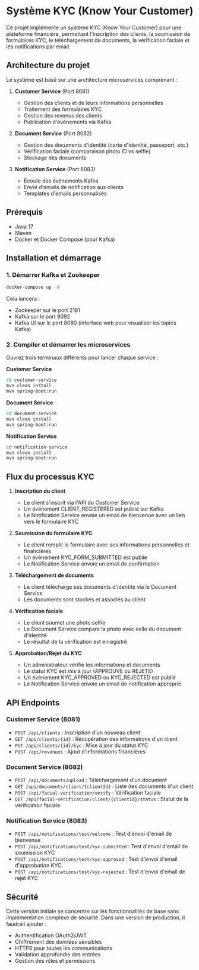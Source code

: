# Système KYC (Know Your Customer)

Ce projet implémente un système KYC (Know Your Customer) pour une plateforme financière, permettant l'inscription des clients, la soumission de formulaires KYC, le téléchargement de documents, la vérification faciale et les notifications par email.

## Architecture du projet

Le système est basé sur une architecture microservices comprenant :

1. **Customer Service** (Port 8081)
   - Gestion des clients et de leurs informations personnelles
   - Traitement des formulaires KYC
   - Gestion des revenus des clients
   - Publication d'événements via Kafka

2. **Document Service** (Port 8082)
   - Gestion des documents d'identité (carte d'identité, passeport, etc.)
   - Vérification faciale (comparaison photo ID vs selfie)
   - Stockage des documents

3. **Notification Service** (Port 8083)
   - Écoute des événements Kafka
   - Envoi d'emails de notification aux clients
   - Templates d'emails personnalisés

## Prérequis

- Java 17
- Maven
- Docker et Docker Compose (pour Kafka)

## Installation et démarrage

### 1. Démarrer Kafka et Zookeeper

```bash
docker-compose up -d
```

Cela lancera :
- Zookeeper sur le port 2181
- Kafka sur le port 9092
- Kafka UI sur le port 8080 (interface web pour visualiser les topics Kafka)

### 2. Compiler et démarrer les microservices

Ouvrez trois terminaux différents pour lancer chaque service :

**Customer Service**
```bash
cd customer-service
mvn clean install
mvn spring-boot:run
```

**Document Service**
```bash
cd document-service
mvn clean install
mvn spring-boot:run
```

**Notification Service**
```bash
cd notification-service
mvn clean install
mvn spring-boot:run
```

## Flux du processus KYC

1. **Inscription du client**
   - Le client s'inscrit via l'API du Customer Service
   - Un événement CLIENT_REGISTERED est publié sur Kafka
   - Le Notification Service envoie un email de bienvenue avec un lien vers le formulaire KYC

2. **Soumission du formulaire KYC**
   - Le client remplit le formulaire avec ses informations personnelles et financières
   - Un événement KYC_FORM_SUBMITTED est publié
   - Le Notification Service envoie un email de confirmation

3. **Téléchargement de documents**
   - Le client télécharge ses documents d'identité via le Document Service
   - Les documents sont stockés et associés au client

4. **Vérification faciale**
   - Le client soumet une photo selfie
   - Le Document Service compare la photo avec celle du document d'identité
   - Le résultat de la vérification est enregistré

5. **Approbation/Rejet du KYC**
   - Un administrateur vérifie les informations et documents
   - Le statut KYC est mis à jour (APPROUVE ou REJETE)
   - Un événement KYC_APPROVED ou KYC_REJECTED est publié
   - Le Notification Service envoie un email de notification approprié

## API Endpoints

### Customer Service (8081)

- `POST /api/clients` : Inscription d'un nouveau client
- `GET /api/clients/{id}` : Récupération des informations d'un client
- `PUT /api/clients/{id}/kyc` : Mise à jour du statut KYC
- `POST /api/revenues` : Ajout d'informations financières

### Document Service (8082)

- `POST /api/documents/upload` : Téléchargement d'un document
- `GET /api/documents/client/{clientId}` : Liste des documents d'un client
- `POST /api/facial-verification/verify` : Vérification faciale
- `GET /api/facial-verification/client/{clientId}/status` : Statut de la vérification faciale

### Notification Service (8083)

- `POST /api/notifications/test/welcome` : Test d'envoi d'email de bienvenue
- `POST /api/notifications/test/kyc-submitted` : Test d'envoi d'email de soumission KYC
- `POST /api/notifications/test/kyc-approved` : Test d'envoi d'email d'approbation KYC
- `POST /api/notifications/test/kyc-rejected` : Test d'envoi d'email de rejet KYC

## Sécurité

Cette version initiale se concentre sur les fonctionnalités de base sans implémentation complexe de sécurité. Dans une version de production, il faudrait ajouter :

- Authentification OAuth2/JWT
- Chiffrement des données sensibles
- HTTPS pour toutes les communications
- Validation approfondie des entrées
- Gestion des rôles et permissions
